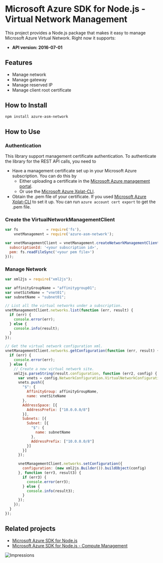 # Microsoft Azure SDK for Node.js - Virtual Network Management

This project provides a Node.js package that makes it easy to manage Microsoft Azure Virtual Network. Right now it supports:
- **API version: 2016-07-01**

## Features

- Manage network
- Manage gateway
- Manage reserved IP
- Manage client root certificate

## How to Install

```bash
npm install azure-asm-network
```

## How to Use

### Authentication

This library support management certificate authentication. To authenticate the library for the REST API calls, you need to
* Have a management certificate set up in your Microsoft Azure subscription. You can do this by
  * Either uploading a certificate in the [Microsoft Azure management portal](https://manage.windowsazure.com).
  * Or use the [Microsoft Azure Xplat-CLI](https://github.com/Azure/azure-xplat-cli).
* Obtain the .pem file of your certificate. If you used [Microsoft Azure Xplat-CLI](https://github.com/Azure/azure-xplat-cli) to set it up. You can run ``azure account cert export`` to get the .pem file.

### Create the VirtualNetworkManagementClient

```javascript
var fs             = require('fs'),
    vnetManagement = require('azure-asm-network');

var vnetManagementClient = vnetManagement.createNetworkManagementClient(vnetManagement.createCertificateCloudCredentials({
  subscriptionId: '<your subscription id>',
  pem: fs.readFileSync('<your pem file>')
}));
```

### Manage Network

```javascript
var xml2js = require("xml2js");

var affinityGroupName = "affinitygroup01";
var vnetSiteName = "vnet01";
var subnetName = "subnet01";

// List all the virtual networks under a subscription.
vnetManagementClient.networks.list(function (err, result) {
  if (err) {
    console.error(err);
  } else {
    console.info(result);
  }
});

// Get the virtual network configuration xml.
vnetManagementClient.networks.getConfiguration(function (err, result) {
  if (err) {
    console.error(err);
  } else {
    // Create a new virtual network site.
    xml2js.parseString(result.configuration, function (err2, config) {
      var vnets = config.NetworkConfiguration.VirtualNetworkConfiguration[0].VirtualNetworkSites[0].VirtualNetworkSite;
      vnets.push({
        "$": {
          AffinityGroup: affinityGroupName,
          name: vnetSiteName
        },
        AddressSpace: [{
          AddressPrefix: ["10.0.0.0/8"]
        }],
        Subnets: [{
          Subnet: [{
            "$": {
              name: subnetName
            },
            AddressPrefix: ["10.0.0.0/8"]
          }]
        }]
      });

      vnetManagementClient.networks.setConfiguration({
        configuration: (new xml2js.Builder()).buildObject(config)
      }, function (err3, result3) {
        if (err3) {
          console.error(err3);
        } else {
          console.info(result3);
        }
      });
    });
  }
});
```

## Related projects

- [Microsoft Azure SDK for Node.js](https://github.com/WindowsAzure/azure-sdk-for-node)
- [Microsoft Azure SDK for Node.js - Compute Management](https://github.com/WindowsAzure/azure-sdk-for-node/tree/master/lib/services/computeManagement)


![Impressions](https://azure-sdk-impressions.azurewebsites.net/api/impressions/azure-sdk-for-node%2Flib%2Fservices%2FnetworkManagement%2FREADME.png)
